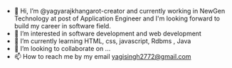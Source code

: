 - 👋 Hi, I’m @yagyarajkhangarot-creator and currently working in NewGen Technology at post of Application Engineer and I'm looking forward to build my career in software field.
- 👀 I’m interested in software development and web development
- 🌱 I’m currently learning HTML, css, javascript, Rdbms , Java 
- 💞️ I’m looking to collaborate on ...
- 📫 How to reach me by my email yagisingh2772@gmail.com

<!---
yagyarajkhangarot-creator/yagyarajkhangarot-creator is a ✨ special ✨ repository because its `README.md` (this file) appears on your GitHub profile.
You can click the Preview link to take a look at your changes.
--->
